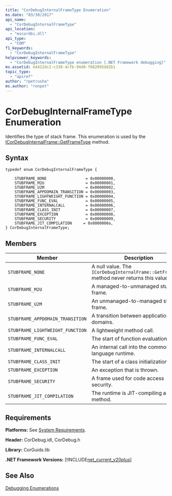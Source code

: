 ```yaml
---
title: "CorDebugInternalFrameType Enumeration"
ms.date: "03/30/2017"
api_name: 
  - "CorDebugInternalFrameType"
api_location: 
  - "mscordbi.dll"
api_type: 
  - "COM"
f1_keywords: 
  - "CorDebugInternalFrameType"
helpviewer_keywords: 
  - "CorDebugInternalFrameType enumeration [.NET Framework debugging]"
ms.assetid: e4412dc2-c338-4cfb-94d8-f682095dd2b1
topic_type: 
  - "apiref"
author: "rpetrusha"
ms.author: "ronpet"
---
```

# CorDebugInternalFrameType Enumeration
Identifies the type of stack frame. This enumeration is used by the [ICorDebugInternalFrame::GetFrameType](../../../../docs/framework/unmanaged-api/debugging/icordebuginternalframe-getframetype-method.md) method.  

## Syntax  

```  
typedef enum CorDebugInternalFrameType {  

    STUBFRAME_NONE                 = 0x00000000,  
    STUBFRAME_M2U                  = 0x00000001,  
    STUBFRAME_U2M                  = 0x00000002,  
    STUBFRAME_APPDOMAIN_TRANSITION = 0x00000003,  
    STUBFRAME_LIGHTWEIGHT_FUNCTION = 0x00000004,  
    STUBFRAME_FUNC_EVAL            = 0x00000005,  
    STUBFRAME_INTERNALCALL         = 0x00000006,  
    STUBFRAME_CLASS_INIT           = 0x00000007,  
    STUBFRAME_EXCEPTION            = 0x00000008,  
    STUBFRAME_SECURITY             = 0x00000009,  
    STUBFRAME_JIT_COMPILATION     = 0x0000000a,  
} CorDebugInternalFrameType;  
```  

## Members  


|Member|Description|  
|------------|-----------------|  
|`STUBFRAME_NONE`|A null value. The `ICorDebugInternalFrame::GetFrameType` method never returns this value.|  
|`STUBFRAME_M2U`|A managed-to-unmanaged stub frame.|  
|`STUBFRAME_U2M`|An unmanaged-to-managed stub frame.|  
|`STUBFRAME_APPDOMAIN_TRANSITION`|A transition between application domains.|  
|`STUBFRAME_LIGHTWEIGHT_FUNCTION`|A lightweight method call.|  
|`STUBFRAME_FUNC_EVAL`|The start of function evaluation.|  
|`STUBFRAME_INTERNALCALL`|An internal call into the common language runtime.|  
|`STUBFRAME_CLASS_INIT`|The start of a class initialization.|  
|`STUBFRAME_EXCEPTION`|An exception that is thrown.|  
|`STUBFRAME_SECURITY`|A frame used for code access security.|  
|`STUBFRAME_JIT_COMPILATION`|The runtime is JIT-compiling a method.|  

## Requirements  
 **Platforms:** See [System Requirements](../../../../docs/framework/get-started/system-requirements.md).  

 **Header:** CorDebug.idl, CorDebug.h  

 **Library:** CorGuids.lib  

 **.NET Framework Versions:** [!INCLUDE[net_current_v20plus](../../../../includes/net-current-v20plus-md.md)]  

## See Also  
 [Debugging Enumerations](../../../../docs/framework/unmanaged-api/debugging/debugging-enumerations.md)
